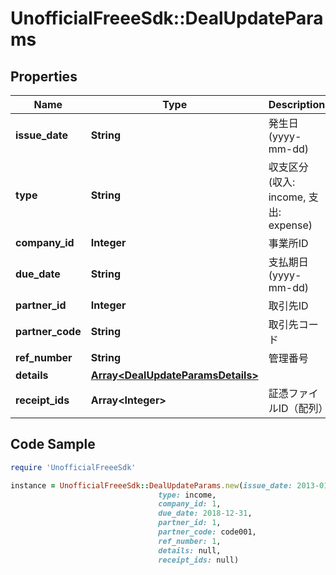 # UnofficialFreeeSdk::DealUpdateParams

## Properties

Name | Type | Description | Notes
------------ | ------------- | ------------- | -------------
**issue_date** | **String** | 発生日 (yyyy-mm-dd) | 
**type** | **String** | 収支区分 (収入: income, 支出: expense) | 
**company_id** | **Integer** | 事業所ID | 
**due_date** | **String** | 支払期日(yyyy-mm-dd) | [optional] 
**partner_id** | **Integer** | 取引先ID | [optional] 
**partner_code** | **String** | 取引先コード | [optional] 
**ref_number** | **String** | 管理番号 | [optional] 
**details** | [**Array&lt;DealUpdateParamsDetails&gt;**](DealUpdateParamsDetails.md) |  | 
**receipt_ids** | **Array&lt;Integer&gt;** | 証憑ファイルID（配列） | [optional] 

## Code Sample

```ruby
require 'UnofficialFreeeSdk'

instance = UnofficialFreeeSdk::DealUpdateParams.new(issue_date: 2013-01-01,
                                 type: income,
                                 company_id: 1,
                                 due_date: 2018-12-31,
                                 partner_id: 1,
                                 partner_code: code001,
                                 ref_number: 1,
                                 details: null,
                                 receipt_ids: null)
```


